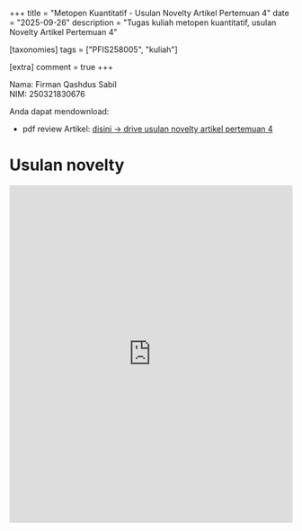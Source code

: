 +++
title = "Metopen Kuantitatif - Usulan Novelty Artikel Pertemuan 4"
date = "2025-09-26"
description = "Tugas kuliah metopen kuantitatif, usulan Novelty Artikel Pertemuan 4"

[taxonomies]
tags = ["PFIS258005", "kuliah"]

[extra]
comment = true
+++

<!-- <main class="not-found-header">
        {{ post_macros::page_header(title="404") }}
        <span>Page not found :(</span>
</main> -->

Nama: Firman Qashdus Sabil\
NIM: 250321830676

Anda dapat mendownload:
- pdf review Artikel: [disini $\rightarrow$ drive usulan novelty artikel pertemuan 4](https://drive.google.com/file/d/12QTYKy_rzSN7gkLumPKLdKarDyh-aTwH/view?usp=sharing)

# Usulan novelty
<iframe src="https://drive.google.com/file/d/12QTYKy_rzSN7gkLumPKLdKarDyh-aTwH/preview" width="100%" height="600" allow="autoplay" frameborder="0"></iframe>
